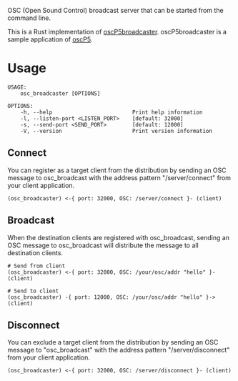 OSC (Open Sound Control) broadcast server that can be started from the command line.

This is a Rust implementation of [oscP5broadcaster](https://sojamo.de/libraries/oscP5/examples/oscP5broadcaster/oscP5broadcaster.pde).
oscP5broadcaster is a sample application of [oscP5](https://sojamo.de/libraries/oscP5/).

# Usage

```
USAGE:
    osc_broadcaster [OPTIONS]

OPTIONS:
    -h, --help                         Print help information
    -l, --listen-port <LISTEN_PORT>    [default: 32000]
    -s, --send-port <SEND_PORT>        [default: 12000]
    -V, --version                      Print version information
```

## Connect

You can register as a target client from the distribution by sending an OSC message to osc_broadcast with the address pattern "/server/connect" from your client application.

```
(osc_broadcaster) <-{ port: 32000, OSC: /server/connect }- (client)
```

## Broadcast

When the destination clients are registered with osc_broadcast, sending an OSC message to osc_broadcast will distribute the message to all destination clients.

```
# Send from client
(osc_broadcaster) <-{ port: 32000, OSC: /your/osc/addr "hello" }- (client)
```

```
# Send to client
(osc_broadcaster) -{ port: 12000, OSC: /your/osc/addr "hello" }-> (client)
```

## Disconnect

You can exclude a target client from the distribution by sending an OSC message to "osc_broadcast" with the address pattern "/server/disconnect" from your client application.

```
(osc_broadcaster) <-{ port: 32000, OSC: /server/disconnect }- (client)
```
